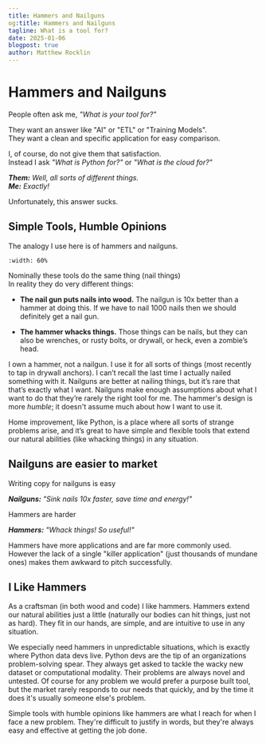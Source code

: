 ```yaml
---
title: Hammers and Nailguns
og:title: Hammers and Nailguns
tagline: What is a tool for?
date: 2025-01-06
blogpost: true
author: Matthew Rocklin
---
```


Hammers and Nailguns
====================

People often ask me, *"What is your tool for?"*

They want an answer like "AI" or "ETL" or "Training Models". <br/>
They want a clean and specific application for easy comparison.

I, of course, do not give them that satisfaction.<br/>
Instead I ask *"What is Python for?"* or *"What is the cloud for?"*

***Them:*** *Well, all sorts of different things.*<br/>
***Me:*** *Exactly!*

Unfortunately, this answer sucks.

Simple Tools, Humble Opinions
-----------------------------

The analogy I use here is of hammers and nailguns.

```{figure} images/hammer-nailgun.webp
:width: 60%
```

Nominally these tools do the same thing (nail things) <br/>
In reality they do very different things:

-  **The nail gun puts nails into wood.**  The nailgun is 10x better than a hammer at doing this.  If we have to nail 1000 nails then we should definitely get a nail gun.

-  **The hammer whacks things.**  Those things can be nails, but they can also be wrenches, or rusty bolts, or drywall, or heck, even a zombie’s head.

I own a hammer, not a nailgun.  I use it for all sorts of things (most recently
to tap in drywall anchors).  I can’t recall the last time I actually nailed
something with it.  Nailguns are better at nailing things, but it’s rare that
that’s exactly what I want.  Nailguns make enough assumptions about what I want
to do that they’re rarely the right tool for me.  The hammer's design is more
*humble*; it doesn't assume much about how I want to use it.

Home improvement, like Python, is a place where all sorts of strange problems
arise, and it’s great to have simple and flexible tools that extend our natural
abilities (like whacking things) in any situation.

Nailguns are easier to market
-----------------------------

Writing copy for nailguns is easy

***Nailguns:*** *"Sink nails 10x faster, save time and energy!"*

Hammers are harder

***Hammers:*** *"Whack things!  So useful!"*

Hammers have more applications and are far more commonly used.
However the lack of a single "killer application" (just thousands of mundane
ones) makes them awkward to pitch successfully.

I Like Hammers
--------------

As a craftsman (in both wood and code) I like hammers.  Hammers extend our
natural abilities just a little (naturally our bodies can hit things, just not
as hard).  They fit in our hands, are simple, and are intuitive to use in any
situation.

We especially need hammers in unpredictable situations, which is exactly where
Python data devs live.  Python devs are the tip of an organizations
problem-solving spear.  They always get asked to tackle the wacky new dataset
or computational modality.  Their problems are always novel and untested.  Of
course for any problem we would prefer a purpose built tool, but the market
rarely responds to our needs that quickly, and by the time it does it's usually
someone else's problem.

Simple tools with humble opinions like hammers are what I reach for when I
face a new problem.  They're difficult to justify in words, but they're always
easy and effective at getting the job done.
